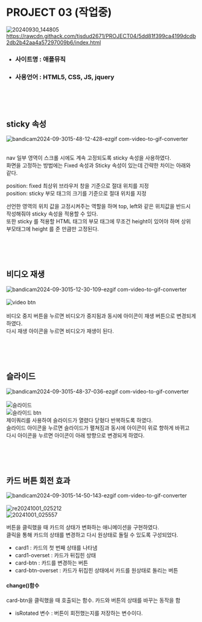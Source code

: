 # PROJECT 03 (작업중)
![20240930_144805](https://github.com/user-attachments/assets/5b17dce4-2039-4ccc-b998-a0a3a66702fc)<br/>
https://rawcdn.githack.com/tjsdud2671/PROJECT04/5dd81f399ca4199dcdb2db2b42aa4a57297009b6/index.html


+ ### 사이트명 : 애플뮤직
+ ### 사용언어 : HTML5, CSS, JS, jquery




<br/>
<br/>
<br/>



## sticky 속성

![bandicam2024-09-3015-48-12-428-ezgif com-video-to-gif-converter](https://github.com/user-attachments/assets/0af7db64-7ea7-4b49-a168-6d48599af46f)<br/><br/>

nav 일부 영역이 스크롤 시에도 계속 고정되도록 sticky 속성을 사용하였다.<br/>
화면을 고정하는 방법에는 Fixed 속성과 Sticky 속성이 있는데 간략한 차이는 아래와 같다.<br/>


position: fixed  최상위 브라우저 창을 기준으로 절대 위치를 지정<br/>
position: sticky 부모 태그의 크기를 기준으로 절대 위치를 지정


선언한 영역의 위치 값을 고정시켜주는 역할을 하며 top, left와 같은 위치값을 반드시 작성해줘야 sticky 속성을 적용할 수 있다.<br/>
또한 sticky 를 적용할 HTML 태그의 부모 태그에 무조건 height이 있어야 하며 상위 부모태그에 height 를 준 만큼만 고정된다.

<br/>
<br/>
<br/>

## 비디오 재생

![bandicam2024-09-3015-12-30-109-ezgif com-video-to-gif-converter](https://github.com/user-attachments/assets/2b542b08-30de-4290-aec0-633a921ed2a0)<br/><br/>
![video btn](https://github.com/user-attachments/assets/4a05f985-a0e5-4094-bbc9-2bda61875b00)<br/><br/>
비디오 중지 버튼을 누르면 비디오가 중지됨과 동시에 아이콘이 재생 버튼으로 변경되게 하였다.<br/>
다시 재생 아이콘을 누르면 비디오가 재생이 된다.

<br/>
<br/>
<br/>

## 슬라이드



![bandicam2024-09-3015-48-37-036-ezgif com-video-to-gif-converter](https://github.com/user-attachments/assets/3b6cf20c-dfdb-4451-9891-67da51f72c79)<br/><br/>
![슬라이드](https://github.com/user-attachments/assets/503db158-ac6c-4de2-b8c7-f1daefca252e)<br/>
![슬라이드 btn](https://github.com/user-attachments/assets/e73b2bbe-93d3-4553-b4f6-e5945a073a0f)<br/>
제이쿼리를 사용하여 슬라이드가 열렸다 닫혔다 반복하도록 하였다.<br/>
슬라이드 아이콘을 누르면 슬라이드가 펼쳐짐과 동시에 아이콘이 위로 향하게 바뀌고<br/>
다시 아이콘을 누르면 아이콘이 아래 방향으로 변경되게 하였다.

<br/>
<br/>
<br/>

## 카드 버튼 회전 효과
![bandicam2024-09-3015-14-50-143-ezgif com-video-to-gif-converter](https://github.com/user-attachments/assets/2a350706-c5f5-442d-905e-84e62d052552)<br/><br/>
![re20241001_025212](https://github.com/user-attachments/assets/eb5c1467-5deb-434a-96ee-83d0c12a279d)<br/>
![20241001_025557](https://github.com/user-attachments/assets/704d006b-c15c-43e6-9891-8b600e753f61)<br/>

버튼을 클릭했을 때 카드의 상태가 변화하는 애니메이션을 구현하였다.<br/>
클릭을 통해 카드의 상태를 변경하고 다시 원상태로 돌릴 수 있도록 구성되었다.<br/>

+ card1 : 카드의 첫 번째 상태를 나타냄
+ card1-overset : 카드가 뒤집힌 상태
+ card-btn : 카드를 변경하는 버튼
+ card-btn-overset : 카드가 뒤집힌 상태에서 카드를 원상태로 돌리는 버튼

#### change()함수
card-btn을 클릭했을 때 호출되는 함수. 카드와 버튼의 상태를 바꾸는 동작을 함<br/>

+ isRotated 변수 : 버튼이 회전했는지를 저장하는 변수이다.

<br/>
<br/>
